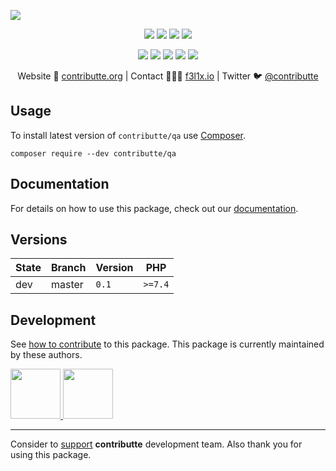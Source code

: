![](https://heatbadger.now.sh/github/readme/contributte/qa/)

<p align=center>
	<a href="https://github.com/contributte/qa/actions"><img src="https://badgen.net/github/checks/contributte/qa/master"></a>
	<a href="https://coveralls.io/r/contributte/qa"><img src="https://badgen.net/coveralls/c/github/contributte/qa"></a>
	<a href="https://packagist.org/packages/contributte/qa"><img src="https://badgen.net/packagist/dm/contributte/qa"></a>
	<a href="https://packagist.org/packages/contributte/qa"><img src="https://badgen.net/packagist/v/contributte/qa"></a>
</p>
<p align=center>
	<a href="https://packagist.org/packages/contributte/qa"><img src="https://badgen.net/packagist/php/contributte/qa"></a>
	<a href="https://github.com/contributte/qa"><img src="https://badgen.net/github/license/contributte/qa"></a>
	<a href="https://bit.ly/ctteg"><img src="https://badgen.net/badge/support/gitter/cyan"></a>
	<a href="https://bit.ly/cttfo"><img src="https://badgen.net/badge/support/forum/yellow"></a>
	<a href="https://contributte.org/partners.html"><img src="https://badgen.net/badge/sponsor/donations/F96854"></a>
</p>

<p align=center>
Website 🚀 <a href="https://contributte.org">contributte.org</a> | Contact 👨🏻‍💻 <a href="https://f3l1x.io">f3l1x.io</a> | Twitter 🐦 <a href="https://twitter.com/contributte">@contributte</a>
</p>

## Usage

To install latest version of `contributte/qa` use [Composer](https://getcomposer.com).

```
composer require --dev contributte/qa
```

## Documentation

For details on how to use this package, check out our [documentation](.docs).

## Versions

| State  | Branch | Version | PHP     |
|--------|--------|---------|---------|
| dev    | master | `0.1`   | `>=7.4` |

## Development

See [how to contribute](https://contributte.org) to this package. This package is currently maintained by these authors.

<a href="https://github.com/f3l1x">
		<img width="80" height="80" src="https://avatars2.githubusercontent.com/u/538058?v=3&s=80">
</a>

<a href="https://github.com/vody105">
		<img width="80" height="80" src="https://avatars2.githubusercontent.com/u/22433893?v=3&s=80">
</a>

-----

Consider to [support](https://contributte.org/partners.html) **contributte** development team.
Also thank you for using this package.
